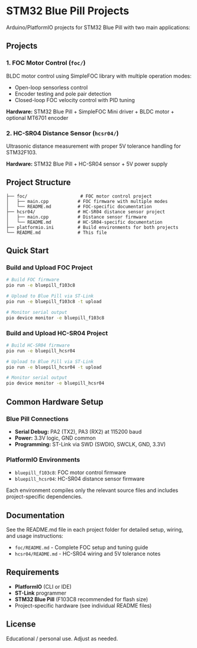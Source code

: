 # STM32 Blue Pill Projects

Arduino/PlatformIO projects for STM32 Blue Pill with two main applications:

## Projects

### 1. FOC Motor Control (`foc/`)
BLDC motor control using SimpleFOC library with multiple operation modes:
- Open-loop sensorless control
- Encoder testing and pole pair detection  
- Closed-loop FOC velocity control with PID tuning

**Hardware:** STM32 Blue Pill + SimpleFOC Mini driver + BLDC motor + optional MT6701 encoder

### 2. HC-SR04 Distance Sensor (`hcsr04/`)
Ultrasonic distance measurement with proper 5V tolerance handling for STM32F103.

**Hardware:** STM32 Blue Pill + HC-SR04 sensor + 5V power supply

## Project Structure

```
├── foc/                    # FOC motor control project
│   ├── main.cpp           # FOC firmware with multiple modes
│   └── README.md          # FOC-specific documentation
├── hcsr04/                # HC-SR04 distance sensor project  
│   ├── main.cpp           # Distance sensor firmware
│   └── README.md          # HC-SR04-specific documentation
├── platformio.ini         # Build environments for both projects
└── README.md              # This file
```

## Quick Start

### Build and Upload FOC Project
```bash
# Build FOC firmware
pio run -e bluepill_f103c8

# Upload to Blue Pill via ST-Link
pio run -e bluepill_f103c8 -t upload

# Monitor serial output
pio device monitor -e bluepill_f103c8
```

### Build and Upload HC-SR04 Project  
```bash
# Build HC-SR04 firmware
pio run -e bluepill_hcsr04

# Upload to Blue Pill via ST-Link
pio run -e bluepill_hcsr04 -t upload

# Monitor serial output
pio device monitor -e bluepill_hcsr04
```

## Common Hardware Setup

### Blue Pill Connections
- **Serial Debug:** PA2 (TX2), PA3 (RX2) at 115200 baud
- **Power:** 3.3V logic, GND common
- **Programming:** ST-Link via SWD (SWDIO, SWCLK, GND, 3.3V)

### PlatformIO Environments
- `bluepill_f103c8`: FOC motor control firmware
- `bluepill_hcsr04`: HC-SR04 distance sensor firmware

Each environment compiles only the relevant source files and includes project-specific dependencies.

## Documentation

See the README.md file in each project folder for detailed setup, wiring, and usage instructions:
- `foc/README.md` - Complete FOC setup and tuning guide
- `hcsr04/README.md` - HC-SR04 wiring and 5V tolerance notes

## Requirements

- **PlatformIO** (CLI or IDE)
- **ST-Link** programmer
- **STM32 Blue Pill** (F103C8 recommended for flash size)
- Project-specific hardware (see individual README files)

## License

Educational / personal use. Adjust as needed.
